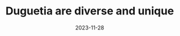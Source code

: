 ---
title: Duguetia are diverse and unique
date: 2023-11-28
draft: false
description: The fruits of the Duguetia species are unlike almost all other fruits, bearing closest resemblance to those of the Annona genus which claims many more famous, delicious and widely cultivated fruit such as the cherimoya (A. cherimola), soursop (A. muricata), sugar apple (A. squamosa), custard apple (A. reticulata). The likeness is obvious, but the Duguetia species posses a unique aesthetic that is distinctly their own.  They seem to represent a link between Annona and their distant cousins, Magnolia, as the Annonaceae family falls within the Order Magnoliales. This entire ancient group of plants arose before bees and other related pollinators - their chief means of pollination being through early beetles. The unique architecture of the fruits from these plants (Magnolia, Annona and Duguetia) showcase a shared ancient iteration of plant structures that is unique from other more modern plant groups.
href: https://youtu.be/jiWIRTyg64U
image: /img/duguetia_fruit.jpg
---